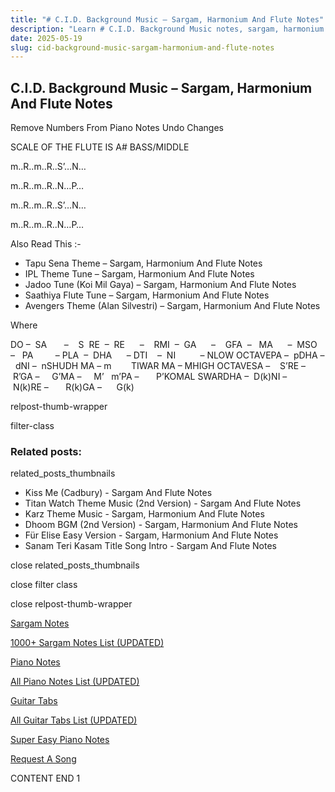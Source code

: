 ```yaml
---
title: "# C.I.D. Background Music – Sargam, Harmonium And Flute Notes"
description: "Learn # C.I.D. Background Music notes, sargam, harmonium notations and flute notes. Easy step-by-step tutorial for beginners."
date: 2025-05-19
slug: cid-background-music-sargam-harmonium-and-flute-notes
---
```


## C.I.D. Background Music – Sargam, Harmonium And Flute Notes

Remove Numbers From Piano Notes
Undo Changes

SCALE OF THE FLUTE IS A# BASS/MIDDLE

m..R..m..R..S’…N…

m..R..m..R..N…P…

m..R..m..R..S’…N…

m..R..m..R..N…P…

Also Read This :-

* Tapu Sena Theme – Sargam, Harmonium And Flute Notes
* IPL Theme Tune – Sargam, Harmonium And Flute Notes
* Jadoo Tune (Koi Mil Gaya) – Sargam, Harmonium And Flute Notes
* Saathiya Flute Tune – Sargam, Harmonium And Flute Notes
* Avengers Theme (Alan Silvestri) – Sargam, Harmonium And Flute Notes

Where

DO –  SA       –    S  RE  –  RE      –    RMI  –  GA      –    GFA  –   MA      –  MSO  –   PA         – PLA  –  DHA      – DTI    –  NI          – NLOW OCTAVEPA –  pDHA –  dNI –  nSHUDH MA – m        TIWAR MA – MHIGH OCTAVESA –    S’RE –     R’GA –     G’MA –     M’   m’PA –       P’KOMAL SWARDHA –  D(k)NI –       N(k)RE –       R(k)GA –      G(k)

relpost-thumb-wrapper

filter-class

### Related posts:

related_posts_thumbnails

* Kiss Me (Cadbury) - Sargam And Flute Notes
* Titan Watch Theme Music (2nd Version) - Sargam And Flute Notes
* Karz Theme Music - Sargam, Harmonium And Flute Notes
* Dhoom BGM (2nd Version) - Sargam, Harmonium And Flute Notes
* Für Elise Easy Version - Sargam, Harmonium And Flute Notes
* Sanam Teri Kasam Title Song Intro - Sargam And Flute Notes

close related_posts_thumbnails

close filter class

close relpost-thumb-wrapper

[Sargam Notes](/sargam-notes.html)

[1000+ Sargam Notes List (UPDATED)](/all-songs-list-sargam-notes.html)

[Piano Notes](/piano-notes.html)

[All Piano Notes List (UPDATED)](/all-songs-list-piano-notes.html)

[Guitar Tabs](/guitar-tabs.html)

[All Guitar Tabs List (UPDATED)](/all-songs-list-guitar-tabs.html)

[Super Easy Piano Notes](https://studywall.in/)

[Request A Song](/request-a-song.html)

CONTENT END 1

